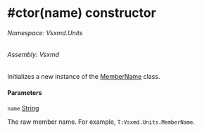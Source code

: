 <a name='M-Vsxmd-Units-MemberName-#ctor-System-String-'></a>
# #ctor(name) constructor

###### Namespace:  Vsxmd.Units

###### Assembly:  Vsxmd

Initializes a new instance of the [MemberName](././MemberName.md) class.

#### Parameters

`name`  [String](https://docs.microsoft.com/dotnet/api/System.String)  

The raw member name. For example, `T:Vsxmd.Units.MemberName`.
